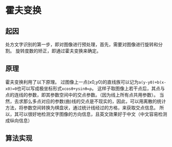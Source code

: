 # 霍夫变换
## 起因
处方文字识别的第一步，即对图像进行预处理，首先，需要对图像进行旋转和分割。
旋转度数的矫正，即通过霍夫变换来确定。
## 原理
霍夫变换利用了以下原理。
过图像上一点(x0,y0)的直线族可以记为`a(y-y0)+b(x-x0)=0`也可以写成极坐标形式`xcosθ+ysinθ=ρ`。
这样子取图像上若干点后，其点与点的连线的参数，即其参数空间中的交点参数。（因为线上所有点共用参数）。
当然，去求那么多点对应的参数(曲)线的交点是不现实的，因此，可以用离散的统计方法，将参数空间转换为棋盘状，通过统计线经过的方格，来获取交点信息。
所以，其可以很好地检测文字图像的方向信息，且英文效果好于中文（中文容易检测成纵向信息）
## 算法实现
